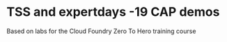# TSS and expertdays -19 CAP demos
Based on labs for the Cloud Foundry Zero To Hero training course
